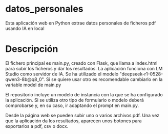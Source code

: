 # datos_personales
Esta aplicación web en Python extrae datos personales de ficheros pdf usando IA en local

# Descripción
El fichero principal es main.py, creado con Flask, que llama a index.html para subir los ficheros y dar los resultados.
La aplicación funciona con LM Studio como servidor de IA. Se ha utilizado el modelo "deepseek-r1-0528-qwen3-8b@q8_0". Si se quiere usar otro es recomendable cambiarlo en la variable model de main.py

El repositorio incluye un modelo de instancia con la que se ha configurado la aplicación. Si se utiliza otro tipo de formulario o modelo deberá comprobarse y, en su caso, ir adaptando el prompt en main.py.

Desde la página web se pueden subir uno o varios archivos pdf. Una vez que la aplicación da los resultados, aparecen unos botones para exportarlos a pdf, csv o docx.